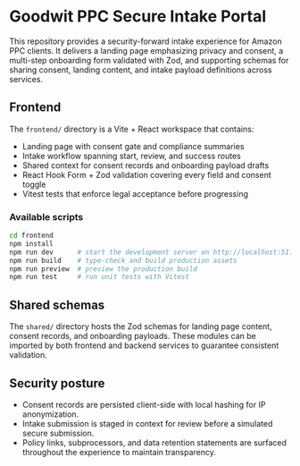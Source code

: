 # Goodwit PPC Secure Intake Portal

This repository provides a security-forward intake experience for Amazon PPC clients. It delivers a landing page emphasizing privacy and consent, a multi-step onboarding form validated with Zod, and supporting schemas for sharing consent, landing content, and intake payload definitions across services.

## Frontend

The `frontend/` directory is a Vite + React workspace that contains:

- Landing page with consent gate and compliance summaries
- Intake workflow spanning start, review, and success routes
- Shared context for consent records and onboarding payload drafts
- React Hook Form + Zod validation covering every field and consent toggle
- Vitest tests that enforce legal acceptance before progressing

### Available scripts

```bash
cd frontend
npm install
npm run dev      # start the development server on http://localhost:5173
npm run build    # type-check and build production assets
npm run preview  # preview the production build
npm run test     # run unit tests with Vitest
```

## Shared schemas

The `shared/` directory hosts the Zod schemas for landing page content, consent records, and onboarding payloads. These modules can be imported by both frontend and backend services to guarantee consistent validation.

## Security posture

- Consent records are persisted client-side with local hashing for IP anonymization.
- Intake submission is staged in context for review before a simulated secure submission.
- Policy links, subprocessors, and data retention statements are surfaced throughout the experience to maintain transparency.
